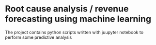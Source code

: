 # Root cause analysis / revenue forecasting using machine learning

The project contains python scripts written with juupyter notebook to perform some predictive analysis
